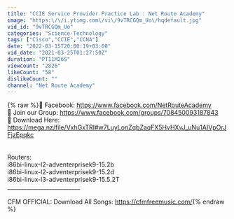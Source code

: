 ```yaml
---
title: "CCIE Service Provider Practice Lab : Net Route Academy"
image: "https:\/\/i.ytimg.com\/vi\/9vTRCGQm_Uo\/hqdefault.jpg"
vid_id: "9vTRCGQm_Uo"
categories: "Science-Technology"
tags: ["Cisco","CCIE","CCNA"]
date: "2022-03-15T20:00:19+03:00"
vid_date: "2021-03-25T01:27:50Z"
duration: "PT11M26S"
viewcount: "2826"
likeCount: "58"
dislikeCount: ""
channel: "Net Route Academy"
---
```

{% raw %}📌 Facebook: <a rel="nofollow" target="blank" href="https://www.facebook.com/NetRouteAcademy">https://www.facebook.com/NetRouteAcademy</a><br />📌 Join our Group: <a rel="nofollow" target="blank" href="https://www.facebook.com/groups/708450093187843">https://www.facebook.com/groups/708450093187843</a><br />📌 Download Here: <br /><a rel="nofollow" target="blank" href="https://mega.nz/file/VxhGxTRI#w7LuyLonZqbZaqFX5HvHXvJ_uNu1AIVpOrJFjzEpqkc">https://mega.nz/file/VxhGxTRI#w7LuyLonZqbZaqFX5HvHXvJ_uNu1AIVpOrJFjzEpqkc</a><br /><br /><br />Routers:<br />i86bi-linux-l2-adventerprisek9-15.2b<br />i86bi-linux-l2-adventerprisek9-15.2d<br />i86bi-linux-l3-adventerprisek9-15.5.2T<br />__________________________<br /><br />CFM OFFICIAL: Download All Songs: <a rel="nofollow" target="blank" href="https://cfmfreemusic.com/​​">https://cfmfreemusic.com/​​</a>{% endraw %}
